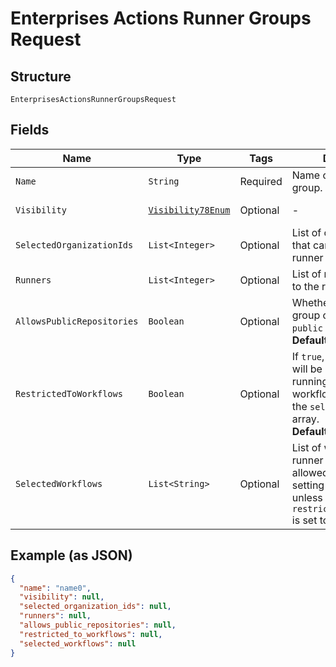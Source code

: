 
# Enterprises Actions Runner Groups Request

## Structure

`EnterprisesActionsRunnerGroupsRequest`

## Fields

| Name | Type | Tags | Description | Getter | Setter |
|  --- | --- | --- | --- | --- | --- |
| `Name` | `String` | Required | Name of the runner group. | String getName() | setName(String name) |
| `Visibility` | [`Visibility78Enum`](../../doc/models/visibility-78-enum.md) | Optional | - | Visibility78Enum getVisibility() | setVisibility(Visibility78Enum visibility) |
| `SelectedOrganizationIds` | `List<Integer>` | Optional | List of organization IDs that can access the runner group. | List<Integer> getSelectedOrganizationIds() | setSelectedOrganizationIds(List<Integer> selectedOrganizationIds) |
| `Runners` | `List<Integer>` | Optional | List of runner IDs to add to the runner group. | List<Integer> getRunners() | setRunners(List<Integer> runners) |
| `AllowsPublicRepositories` | `Boolean` | Optional | Whether the runner group can be used by `public` repositories.<br>**Default**: `false` | Boolean getAllowsPublicRepositories() | setAllowsPublicRepositories(Boolean allowsPublicRepositories) |
| `RestrictedToWorkflows` | `Boolean` | Optional | If `true`, the runner group will be restricted to running only the workflows specified in the `selected_workflows` array.<br>**Default**: `false` | Boolean getRestrictedToWorkflows() | setRestrictedToWorkflows(Boolean restrictedToWorkflows) |
| `SelectedWorkflows` | `List<String>` | Optional | List of workflows the runner group should be allowed to run. This setting will be ignored unless `restricted_to_workflows` is set to `true`. | List<String> getSelectedWorkflows() | setSelectedWorkflows(List<String> selectedWorkflows) |

## Example (as JSON)

```json
{
  "name": "name0",
  "visibility": null,
  "selected_organization_ids": null,
  "runners": null,
  "allows_public_repositories": null,
  "restricted_to_workflows": null,
  "selected_workflows": null
}
```

